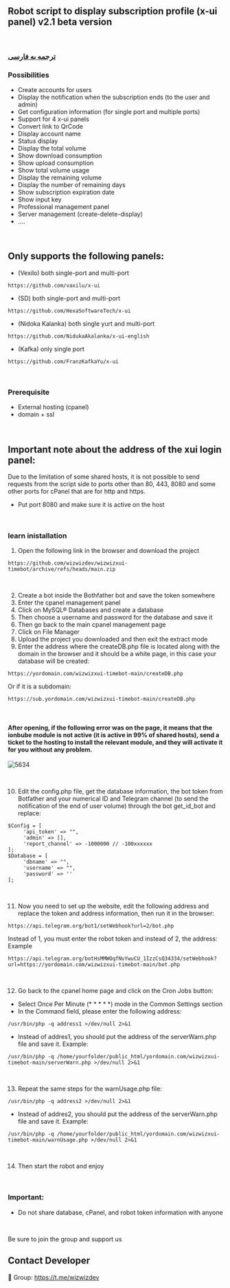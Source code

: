 ## Robot script to display subscription profile (x-ui panel) v2.1 beta version

<br>

### [ترجمه به فارسی](README-persian.md)


### Possibilities

- Create accounts for users
- Display the notification when the subscription ends (to the user and admin)
- Get configuration information (for single port and multiple ports)
- Support for 4 x-ui panels
- Convert link to QrCode
- Display account name
- Status display
- Display the total volume
- Show download consumption
- Show upload consumption
- Show total volume usage
- Display the remaining volume
- Display the number of remaining days
- Show subscription expiration date
- Show input key
- Professional management panel
- Server management (create-delete-display)
-  ....

<br>

## Only supports the following panels:

- (Vexilo) both single-port and multi-port
````
https://github.com/vaxilu/x-ui
````

- (SD) both single-port and multi-port

````
https://github.com/HexaSoftwareTech/x-ui
````

- (Nidoka Kalanka) both single yurt and multi-port

````
https://github.com/NidukaAkalanka/x-ui-english
````


- (Kafka) only single port

````
https://github.com/FranzKafkaYu/x-ui
````


<br>


### Prerequisite

- External hosting (cpanel)
- domain + ssl



<br>

## Important note about the address of the xui login panel:
Due to the limitation of some shared hosts, it is not possible to send requests from the script side to ports other than 80, 443, 8080 and some other ports for cPanel that are for http and https.
- Put port 8080 and make sure it is active on the host

<br>

### learn inistallation

1. Open the following link in the browser and download the project
````
https://github.com/wizwizdev/wizwizxui-timebot/archive/refs/heads/main.zip
````

<br>

2. Create a bot inside the Bothfather bot and save the token somewhere
3. Enter the cpanel management panel
4. Click on MySQL® Databases and create a database
5. Then choose a username and password for the database and save it
6. Then go back to the main cpanel management page
7. Click on File Manager
8. Upload the project you downloaded and then exit the extract mode
9. Enter the address where the createDB.php file is located along with the domain in the browser and it should be a white page, in this case your database will be created:

````
https://yordomain.com/wizwizxui-timebot-main/createDB.php
````
Or if it is a subdomain:
````
https://sub.yordomain.com/wizwizxui-timebot-main/createDB.php
````


<br>


#### After opening, if the following error was on the page, it means that the ionbube module is not active (it is active in 99% of shared hosts), send a ticket to the hosting to install the relevant module, and they will activate it for you without any problem.


![5634](https://user-images.githubusercontent.com/27927279/222905888-cd79782d-dbc3-4301-91b8-abe9eb6fc5c2.JPG)



<br>


10. Edit the config.php file, get the database information, the bot token from Botfather and your numerical ID and Telegram channel (to send the notification of the end of user volume) through the bot get_id_bot and replace:
````
$Config = [
     'api_token' => "",
     'admin' => [],
     'report_channel' => -1000000 // -100xxxxxx
];
$Database = [
     'dbname' => "",
     'username' => "",
     'password' => ''
];
````

<br>


11. Now you need to set up the website, edit the following address and replace the token and address information, then run it in the browser:
````
https://api.telegram.org/bot1/setWebhook?url=2/bot.php
````
Instead of 1, you must enter the robot token and instead of 2, the address: Example
````
https://api.telegram.org/botHsMMWOqfNvYwuCU_1IzzCsQ34334/setWebhook?url=https://yordomain.com/wizwizxui-timebot-main/bot.php
````

<br>

12. Go back to the cpanel home page and click on the Cron Jobs button:
- Select Once Per Minute (* * * * *) mode in the Common Settings section
- In the Command field, please enter the following address:
````
/usr/bin/php -q address1 >/dev/null 2>&1
````
- Instead of addres1, you should put the address of the serverWarn.php file and save it. Example:
````
/usr/bin/php -q /home/yourfolder/public_html/yordomain.com/wizwizxui-timebot-main/serverWarn.php >/dev/null 2>&1
````

<br>


13. Repeat the same steps for the warnUsage.php file:
````
/usr/bin/php -q address2 >/dev/null 2>&1
````
- Instead of addres2, you should put the address of the serverWarn.php file and save it. Example:
````
/usr/bin/php -q /home/yourfolder/public_html/yordomain.com/wizwizxui-timebot-main/warnUsage.php >/dev/null 2>&1
````

<br>



14. Then start the robot and enjoy

<br>

### Important:

- Do not share database, cPanel, and robot token information with anyone

<br>


Be sure to join the group and support us

## Contact Developer
💎 Group: https://t.me/wizwizdev
